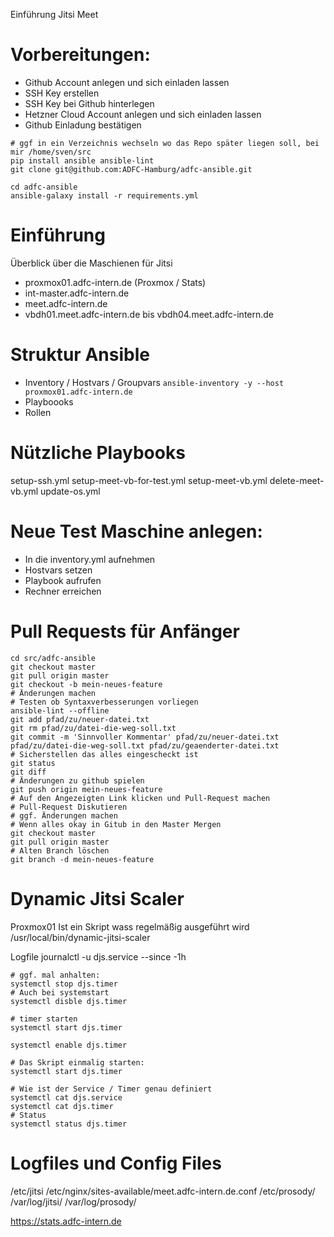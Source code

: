 Einführung Jitsi Meet 


# Vorbereitungen:

* Github Account anlegen und sich einladen lassen
* SSH Key erstellen
* SSH Key bei Github hinterlegen
* Hetzner Cloud Account anlegen und sich einladen lassen
* Github Einladung bestätigen

```
# ggf in ein Verzeichnis wechseln wo das Repo später liegen soll, bei mir /home/sven/src
pip install ansible ansible-lint
git clone git@github.com:ADFC-Hamburg/adfc-ansible.git

cd adfc-ansible
ansible-galaxy install -r requirements.yml
```


# Einführung


Überblick über die Maschienen für Jitsi

* proxmox01.adfc-intern.de (Proxmox / Stats)
* int-master.adfc-intern.de
* meet.adfc-intern.de
* vbdh01.meet.adfc-intern.de bis vbdh04.meet.adfc-intern.de

# Struktur Ansible

* Inventory / Hostvars / Groupvars
`ansible-inventory -y --host proxmox01.adfc-intern.de`
* Playboooks
* Rollen

# Nützliche Playbooks

setup-ssh.yml
setup-meet-vb-for-test.yml
setup-meet-vb.yml
delete-meet-vb.yml
update-os.yml

# Neue Test Maschine anlegen:

* In die inventory.yml aufnehmen
* Hostvars setzen
* Playbook aufrufen
* Rechner erreichen

# Pull Requests für Anfänger

```
cd src/adfc-ansible
git checkout master
git pull origin master
git checkout -b mein-neues-feature
# Änderungen machen
# Testen ob Syntaxverbesserungen vorliegen
ansible-lint --offline
git add pfad/zu/neuer-datei.txt
git rm pfad/zu/datei-die-weg-soll.txt
git commit -m 'Sinnvoller Kommentar' pfad/zu/neuer-datei.txt pfad/zu/datei-die-weg-soll.txt pfad/zu/geaenderter-datei.txt
# Sicherstellen das alles eingescheckt ist
git status
git diff
# Änderungen zu github spielen
git push origin mein-neues-feature
# Auf den Angezeigten Link klicken und Pull-Request machen
# Pull-Request Diskutieren
# ggf. Änderungen machen
# Wenn alles okay in Gitub in den Master Mergen
git checkout master
git pull origin master
# Alten Branch löschen
git branch -d mein-neues-feature
```

# Dynamic Jitsi Scaler

Proxmox01
Ist ein Skript wass regelmäßig ausgeführt wird
/usr/local/bin/dynamic-jitsi-scaler

Logfile
journalctl -u djs.service  --since -1h

```
# ggf. mal anhalten:
systemctl stop djs.timer 
# Auch bei systemstart
systemctl disble djs.timer 

# timer starten
systemctl start djs.timer 

systemctl enable djs.timer 

# Das Skript einmalig starten:
systemctl start djs.timer

# Wie ist der Service / Timer genau definiert
systemctl cat djs.service
systemctl cat djs.timer
# Status
systemctl status djs.timer
```


# Logfiles und Config Files

/etc/jitsi
/etc/nginx/sites-available/meet.adfc-intern.de.conf
/etc/prosody/
/var/log/jitsi/
/var/log/prosody/

https://stats.adfc-intern.de


